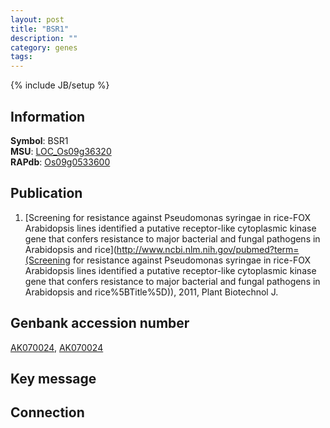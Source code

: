 ```yaml
---
layout: post
title: "BSR1"
description: ""
category: genes
tags: 
---
```

{% include JB/setup %}

## Information
__Symbol__: BSR1  
__MSU__: [LOC_Os09g36320](http://rice.plantbiology.msu.edu/cgi-bin/ORF_infopage.cgi?orf=LOC_Os09g36320)  
__RAPdb__: [Os09g0533600](http://rapdb.dna.affrc.go.jp/viewer/gbrowse_details/irgsp1?name=Os09g0533600)  

## Publication
1. [Screening for resistance against Pseudomonas syringae in rice-FOX Arabidopsis lines identified a putative receptor-like cytoplasmic kinase gene that confers resistance to major bacterial and fungal pathogens in Arabidopsis and rice](http://www.ncbi.nlm.nih.gov/pubmed?term=(Screening for resistance against Pseudomonas syringae in rice-FOX Arabidopsis lines identified a putative receptor-like cytoplasmic kinase gene that confers resistance to major bacterial and fungal pathogens in Arabidopsis and rice%5BTitle%5D)), 2011, Plant Biotechnol J.

## Genbank accession number
[AK070024](http://www.ncbi.nlm.nih.gov/nuccore/AK070024), [AK070024](http://www.ncbi.nlm.nih.gov/nuccore/AK070024)

## Key message

## Connection


